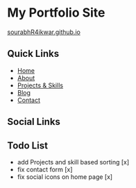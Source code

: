 # My Portfolio Site

[sourabhR4ikwar.github.io](https://sourabhR4ikwar.github.io)

## Quick Links
* [Home]()
* [About]()
* [Projects & Skills]()
* [Blog]()
* [Contact]()

## Social Links


## Todo List
* add Projects and skill based sorting [x]
* fix contact form [x]
* fix social icons on home page [x]